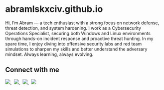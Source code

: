 # abramlskxciv.github.io

Hi, I’m Abram — a tech enthusiast with a strong focus on network defense, threat detection, and system hardening. I work as a Cybersecurity Operations Specialist, securing both Windows and Linux environments through hands-on incident response and proactive threat hunting. In my spare time, I enjoy diving into offensive security labs and red team simulations to sharpen my skills and better understand the adversary mindset.
Always learning, always evolving.


## Connect with me

<a href="https://linkedin.com/in/yourhandle" target="_blank">
  <img src="https://img.shields.io/badge/LinkedIn-blue?style=for-the-badge&logo=linkedin" />
</a>&nbsp
<a href="https://linkedin.com/in/yourhandle" target="_blank">
  <img src="https://img.shields.io/badge/-blue?style=for-the-badge&logo=Facebook" />
</a>&nbsp
<a href="https://twitter.com/abramlskxciv" target="_blank">
  <img src="https://img.shields.io/badge/-black?style=for-the-badge&logo=X" />
</a>&nbsp
<a href="https://github.com/abramlskxciv" target="_blank">
  <img src="https://img.shields.io/badge/-grey?style=for-the-badge&logo=github" />
</a>

